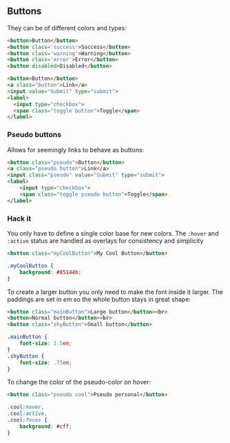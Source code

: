 ## Buttons

They can be of different colors and types:

```html
<button>Button</button>
<button class='success'>Success</button>
<button class='warning'>Warning</button>
<button class='error'>Error</button>
<button disabled>Disabled</button>
```

```html
<button>Button</button>
<a class="button">Link</a>
<input value="Submit" type="submit">
<label>
  <input type="checkbox">
  <span class="toggle button">Toggle</span>
</label>
```


### Pseudo buttons

Allows for seemingly links to behave as buttons:

```html
<button class="pseudo">Button</button>
<a class="pseudo button">Link</a>
<input class="pseudo" value="Submit" type="submit">
<label>
    <input type="checkbox">
    <span class="toggle pseudo button">Toggle</span>
</label>
```


### Hack it

You only have to define a single color base for new colors. The `:hover` and `:active` status are handled as overlays for consistency and simplicity

```html
<button class="myCoolButton">My Cool Button</button>
```

```css
.myCoolButton {
    background: #85144b;
}
```


To create a larger button you only need to make the font inside it larger. The paddings are set in *em* so the whole button stays in great shape:

```html
<button class="mainButton">Large button</button><br>
<button>Normal button</button><br>
<button class="shyButton">Small button</button>
```

```css
.mainButton {
    font-size: 1.5em;
}
.shyButton {
    font-size: .75em;
}
```

To change the color of the pseudo-color on hover:

```html
<button class="pseudo cool">Pseudo personal</button>
```

```css
.cool:hover,
.cool:active,
.cool:focus {
    background: #cff;
}
```